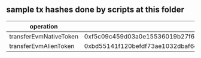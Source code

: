 ## sample tx hashes done by scripts at this folder

| operation              | tx hash                                                            | eventContract                                                      |
| ---------------------- | ------------------------------------------------------------------ | ------------------------------------------------------------------ |
| transferEvmNativeToken | 0xf5c09c459d03a0e15536019b27f6156eb913aa660c16c6fb77d87e9950f8eb34 | 0:ab035269f6c5a6fec931d430fc2d4b7f78296c842e1192ddfa175dff635db33f |
| transferEvmAlienToken  | 0xbd55141f120befdf73ae1032dbaf6d8ba013764eef3463503240c634e0150f97 | 0:d6af8465436f9e5a2eabc0604721bbcce165321e56ae043e11c3fffbf16c9247 |
